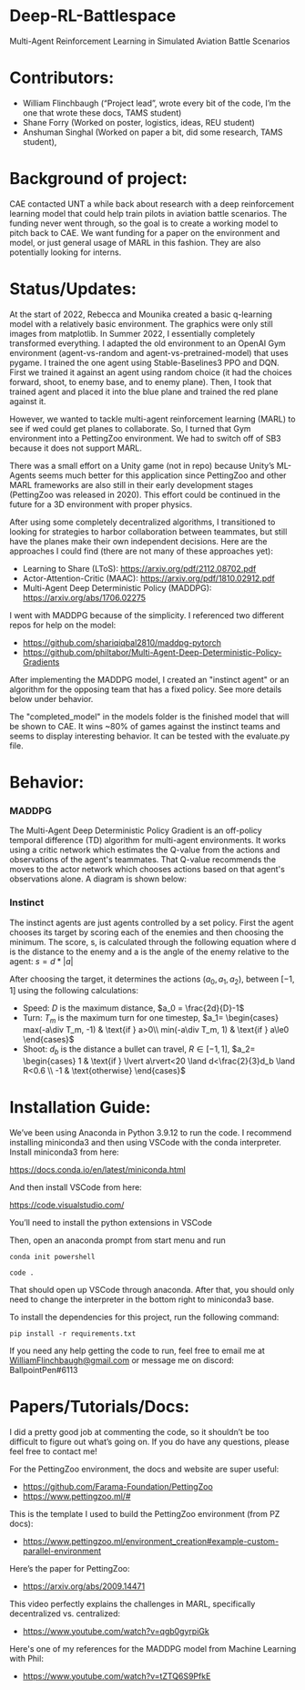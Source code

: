 # Deep-RL-Battlespace
Multi-Agent Reinforcement Learning in Simulated Aviation Battle Scenarios
 
# Contributors:
- William Flinchbaugh (“Project lead”, wrote every bit of the code, I’m the one that wrote these docs, TAMS student)
- Shane Forry (Worked on poster, logistics, ideas, REU student)
- Anshuman Singhal (Worked on paper a bit, did some research, TAMS student), 
 
# Background of project:
CAE contacted UNT a while back about research with a deep reinforcement learning model that could help train pilots in aviation battle scenarios. The funding never went through, so the goal is to create a working model to pitch back to CAE. We want funding for a paper on the environment and model, or just general usage of MARL in this fashion. They are also potentially looking for interns.
 
# Status/Updates:
At the start of 2022, Rebecca and Mounika created a basic q-learning model with a relatively basic environment. The graphics were only still images from matplotlib.
In Summer 2022, I essentially completely transformed everything. I adapted the old environment to an OpenAI Gym environment (agent-vs-random and agent-vs-pretrained-model) that uses pygame. I trained the one agent using Stable-Baselines3 PPO and DQN. First we trained it against an agent using random choice (it had the choices forward, shoot, to enemy base, and to enemy plane). Then, I took that trained agent and placed it into the blue plane and trained the red plane against it.
 
However, we wanted to tackle multi-agent reinforcement learning (MARL) to see if wed could get planes to collaborate. So, I turned that Gym environment into a PettingZoo environment. We had to switch off of SB3 because it does not support MARL.
 
There was a small effort on a Unity game (not in repo) because Unity’s ML-Agents seems much better for this application since PettingZoo and other MARL frameworks are also still in their early development stages (PettingZoo was released in 2020). This effort could be continued in the future for a 3D environment with proper physics.
 
After using some completely decentralized algorithms, I transitioned to looking for strategies to harbor collaboration between teammates, but still have the planes make their own independent decisions. Here are the approaches I could find (there are not many of these approaches yet):
- Learning to Share (LToS): https://arxiv.org/pdf/2112.08702.pdf
- Actor-Attention-Critic (MAAC): https://arxiv.org/pdf/1810.02912.pdf
- Multi-Agent Deep Deterministic Policy (MADDPG): https://arxiv.org/abs/1706.02275

I went with MADDPG because of the simplicity. I referenced two different repos for help on the model:
- https://github.com/shariqiqbal2810/maddpg-pytorch
- https://github.com/philtabor/Multi-Agent-Deep-Deterministic-Policy-Gradients
 
After implementing the MADDPG model, I created an "instinct agent" or an algorithm for the opposing team that has a fixed policy. See more details below under behavior.

The "completed_model" in the models folder is the finished model that will be shown to CAE. It wins ~80% of games against the instinct teams and seems to display interesting behavior. It can be tested with the evaluate.py file.

# Behavior:
### MADDPG
The Multi-Agent Deep Deterministic Policy Gradient is an off-policy temporal difference (TD) algorithm for multi-agent environments. It works using a critic network which estimates the Q-value from the actions and observations of the agent's teammates. That Q-value recommends the moves to the actor network which chooses actions based on that agent's observations alone. A diagram is shown below:

### Instinct
The instinct agents are just agents controlled by a set policy. First the agent chooses its target by scoring each of the enemies and then choosing the minimum. The score, s, is calculated through the following equation where d is the distance to the enemy and a is the angle of the enemy relative to the agent:
$s = d*\lvert a\rvert$

After choosing the target, it determines the actions ($a_0, a_1, a_2$), between $[-1, 1]$ using the following calculations:
- Speed: $D$ is the maximum distance, $a_0 = \frac{2d}{D}-1$
- Turn: $T_m$ is the maximum turn for one timestep, 
    $a_1= 
    \begin{cases}
        max(-a\div T_m, -1) & \text{if } a>0\\
        min(-a\div T_m, 1) & \text{if } a\le0
    \end{cases}$
- Shoot: $d_b$ is the distance a bullet can travel, $R\in[-1,1]$,
    $a_2= 
        \begin{cases}
            1 & \text{if } \lvert a\rvert<20 \land d<\frac{2}{3}d_b \land R<0.6 \\
            -1 & \text{otherwise}
        \end{cases}$
# Installation Guide:
We’ve been using Anaconda in Python 3.9.12 to run the code. I recommend installing miniconda3 and then using VSCode with the conda interpreter. Install miniconda3 from here:
 
https://docs.conda.io/en/latest/miniconda.html
 
And then install VSCode from here:
 
https://code.visualstudio.com/
 
You’ll need to install the python extensions in VSCode
 
Then, open an anaconda prompt from start menu and run
 
`conda init powershell`


`code .`

 
That should open up VSCode through anaconda. After that, you should only need to change the interpreter in the bottom right to miniconda3 base.
 
To install the dependencies for this project, run the following command:
 
`pip install -r requirements.txt`

 
If you need any help getting the code to run, feel free to email me at WilliamFlinchbaugh@gmail.com or message me on discord: BallpointPen#6113
 
# Papers/Tutorials/Docs:
I did a pretty good job at commenting the code, so it shouldn’t be too difficult to figure out what’s going on. If you do have any questions, please feel free to contact me!

For the PettingZoo environment, the docs and website are super useful:
- https://github.com/Farama-Foundation/PettingZoo
- https://www.pettingzoo.ml/#

This is the template I used to build the PettingZoo environment (from PZ docs):
- https://www.pettingzoo.ml/environment_creation#example-custom-parallel-environment 
 
Here’s the paper for PettingZoo:
- https://arxiv.org/abs/2009.14471
 
This video perfectly explains the challenges in MARL, specifically decentralized vs. centralized:
- https://www.youtube.com/watch?v=qgb0gyrpiGk

Here's one of my references for the MADDPG model from Machine Learning with Phil:
- https://www.youtube.com/watch?v=tZTQ6S9PfkE
